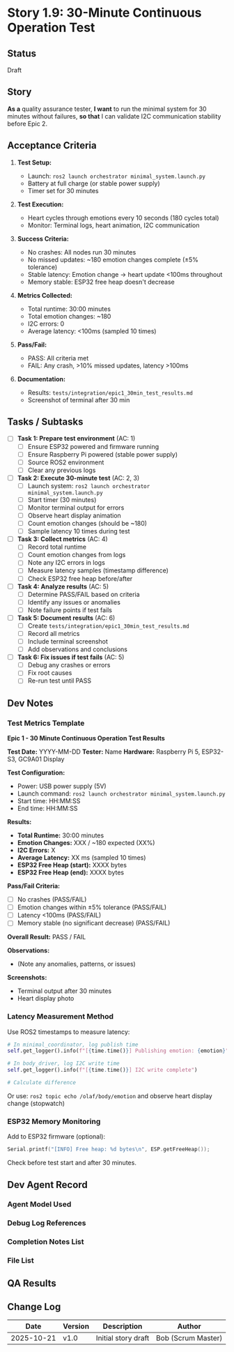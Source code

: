 # Story 1.9: 30-Minute Continuous Operation Test

## Status
Draft

## Story
**As a** quality assurance tester,
**I want** to run the minimal system for 30 minutes without failures,
**so that** I can validate I2C communication stability before Epic 2.

## Acceptance Criteria

1. **Test Setup:**
   - Launch: `ros2 launch orchestrator minimal_system.launch.py`
   - Battery at full charge (or stable power supply)
   - Timer set for 30 minutes

2. **Test Execution:**
   - Heart cycles through emotions every 10 seconds (180 cycles total)
   - Monitor: Terminal logs, heart animation, I2C communication

3. **Success Criteria:**
   - No crashes: All nodes run 30 minutes
   - No missed updates: ~180 emotion changes complete (±5% tolerance)
   - Stable latency: Emotion change → heart update <100ms throughout
   - Memory stable: ESP32 free heap doesn't decrease

4. **Metrics Collected:**
   - Total runtime: 30:00 minutes
   - Total emotion changes: ~180
   - I2C errors: 0
   - Average latency: <100ms (sampled 10 times)

5. **Pass/Fail:**
   - PASS: All criteria met
   - FAIL: Any crash, >10% missed updates, latency >100ms

6. **Documentation:**
   - Results: `tests/integration/epic1_30min_test_results.md`
   - Screenshot of terminal after 30 min

## Tasks / Subtasks

- [ ] **Task 1: Prepare test environment** (AC: 1)
  - [ ] Ensure ESP32 powered and firmware running
  - [ ] Ensure Raspberry Pi powered (stable power supply)
  - [ ] Source ROS2 environment
  - [ ] Clear any previous logs

- [ ] **Task 2: Execute 30-minute test** (AC: 2, 3)
  - [ ] Launch system: `ros2 launch orchestrator minimal_system.launch.py`
  - [ ] Start timer (30 minutes)
  - [ ] Monitor terminal output for errors
  - [ ] Observe heart display animation
  - [ ] Count emotion changes (should be ~180)
  - [ ] Sample latency 10 times during test

- [ ] **Task 3: Collect metrics** (AC: 4)
  - [ ] Record total runtime
  - [ ] Count emotion changes from logs
  - [ ] Note any I2C errors in logs
   - [ ] Measure latency samples (timestamp difference)
  - [ ] Check ESP32 free heap before/after

- [ ] **Task 4: Analyze results** (AC: 5)
  - [ ] Determine PASS/FAIL based on criteria
  - [ ] Identify any issues or anomalies
  - [ ] Note failure points if test fails

- [ ] **Task 5: Document results** (AC: 6)
  - [ ] Create `tests/integration/epic1_30min_test_results.md`
  - [ ] Record all metrics
  - [ ] Include terminal screenshot
  - [ ] Add observations and conclusions

- [ ] **Task 6: Fix issues if test fails** (AC: 5)
  - [ ] Debug any crashes or errors
  - [ ] Fix root causes
  - [ ] Re-run test until PASS

## Dev Notes

### Test Metrics Template

**Epic 1 - 30 Minute Continuous Operation Test Results**

**Test Date:** YYYY-MM-DD
**Tester:** Name
**Hardware:** Raspberry Pi 5, ESP32-S3, GC9A01 Display

**Test Configuration:**
- Power: USB power supply (5V)
- Launch command: `ros2 launch orchestrator minimal_system.launch.py`
- Start time: HH:MM:SS
- End time: HH:MM:SS

**Results:**
- **Total Runtime:** 30:00 minutes
- **Emotion Changes:** XXX / ~180 expected (XX%)
- **I2C Errors:** X
- **Average Latency:** XX ms (sampled 10 times)
- **ESP32 Free Heap (start):** XXXX bytes
- **ESP32 Free Heap (end):** XXXX bytes

**Pass/Fail Criteria:**
- [ ] No crashes (PASS/FAIL)
- [ ] Emotion changes within ±5% tolerance (PASS/FAIL)
- [ ] Latency <100ms (PASS/FAIL)
- [ ] Memory stable (no significant decrease) (PASS/FAIL)

**Overall Result:** PASS / FAIL

**Observations:**
- (Note any anomalies, patterns, or issues)

**Screenshots:**
- Terminal output after 30 minutes
- Heart display photo

### Latency Measurement Method

Use ROS2 timestamps to measure latency:
```python
# In minimal_coordinator, log publish time
self.get_logger().info(f"[{time.time()}] Publishing emotion: {emotion}")

# In body_driver, log I2C write time
self.get_logger().info(f"[{time.time()}] I2C write complete")

# Calculate difference
```

Or use: `ros2 topic echo /olaf/body/emotion` and observe heart display change (stopwatch)

### ESP32 Memory Monitoring

Add to ESP32 firmware (optional):
```cpp
Serial.printf("[INFO] Free heap: %d bytes\n", ESP.getFreeHeap());
```

Check before test start and after 30 minutes.

## Dev Agent Record

### Agent Model Used
<!-- To be filled by dev agent -->

### Debug Log References
<!-- To be filled by dev agent -->

### Completion Notes List
<!-- To be filled by dev agent -->

### File List
<!-- To be filled by dev agent -->

## QA Results
<!-- To be filled by QA agent -->

## Change Log

| Date | Version | Description | Author |
|------|---------|-------------|--------|
| 2025-10-21 | v1.0 | Initial story draft | Bob (Scrum Master) |
